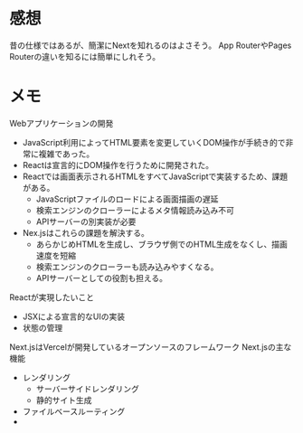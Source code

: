 # 感想
昔の仕様ではあるが、簡潔にNextを知れるのはよさそう。
App RouterやPages Routerの違いを知るには簡単にしれそう。

# メモ
Webアプリケーションの開発
- JavaScript利用によってHTML要素を変更していくDOM操作が手続き的で非常に複雑であった。
- Reactは宣言的にDOM操作を行うために開発された。
- Reactでは画面表示されるHTMLをすべてJavaScriptで実装するため、課題がある。
  - JavaScriptファイルのロードによる画面描画の遅延
  - 検索エンジンのクローラーによるメタ情報読み込み不可
  - APIサーバーの別実装が必要
- Nex.jsはこれらの課題を解決する。
  - あらかじめHTMLを生成し、ブラウザ側でのHTML生成をなくし、描画速度を短縮
  - 検索エンジンのクローラーも読み込みやすくなる。
  - APIサーバーとしての役割も担える。
  
Reactが実現したいこと
- JSXによる宣言的なUIの実装
- 状態の管理
  
Next.jsはVercelが開発しているオープンソースのフレームワーク
Next.jsの主な機能
- レンダリング
  - サーバーサイドレンダリング
  - 静的サイト生成
- ファイルベースルーティング
- 
